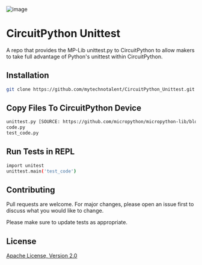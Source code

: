 ![image](https://raw.githubusercontent.com/mytechnotalent/CircuitPython_Unittest/master/CircuitPython%20Unittest.png)

# CircuitPython Unittest
A repo that provides the MP-Lib unittest.py to CircuitPython to allow makers to take full advantage of Python's unittest within CircuitPython.

## Installation
```bash
git clone https://github.com/mytechnotalent/CircuitPython_Unittest.git
```

## Copy Files To CircuitPython Device
```bash
unittest.py [SOURCE: https://github.com/micropython/micropython-lib/blob/master/unittest/unittest.py]
code.py
test_code.py
```

## Run Tests in REPL
```bash
import unitest
unittest.main('test_code')
```

## Contributing
Pull requests are welcome. For major changes, please open an issue first to discuss what you would like to change.

Please make sure to update tests as appropriate.

## License
[Apache License, Version 2.0](https://www.apache.org/licenses/LICENSE-2.0)
